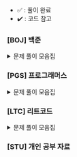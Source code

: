 - ✅ : 풀이 완료
- ✔️ : 코드 참고

### [BOJ] 백준

<details>
	<summary>문제 풀이 모음집</summary>
  </br>
  
  |코드 번호|이름|난이도|풀이 코드|풀이 시간|풀이 유형|상태|
  |:-----:|:-----|:-----:|:-----|:-----|:-----|:-----:|
  |**_9012_**|[괄호](https://www.acmicpc.net/problem/9012)|실버 4|[9012_괄호.py](./[BOJ]/9012_괄호.py)|00:00:00.00|`자료 구조` `스택`|✅|
  | **_10845_** | [큐](https://www.acmicpc.net/problem/10845) | 실버 4 | [10845_큐.py](./[BOJ]/10845_큐.py) | 00:25:45.65 | `자료 구조` `큐` | ✅ |
  | **_1966_** | [프린터 큐](https://www.acmicpc.net/problem/1966) | 실버 3 | [1966_프린터큐.py](./[BOJ]/1966_프린터큐.py) | 00:43:12.57 | `자료 구조` `시뮬레이션` `큐` | ✅ |
  | **_11279_** | [최대 힙](https://www.acmicpc.net/problem/11279) | 실버 2 | [11279_최대힙.py](./[BOJ]/11279_최대힙.py) | 00:21:44.68 | `자료 구조` `우선순위 큐` | ✅ |
  | **_2178_** | [미로 탐색](https://www.acmicpc.net/problem/2178) | 실버 1 | [2178_미로탐색.py](./[BOJ]/2178_미로탐색.py) | 00:55:00.00 | `BFS` | ✔️ |
  | **_10799_** | [쇠 막대기](https://www.acmicpc.net/problem/10799) | 실버 2 | [10799_쇠막대기.py](./[BOJ]/10799_쇠막대기.py) | 00:32:38.23 | `자료 구조` `스택` | ✅ |
  | **_2504_** | [괄호의 값](https://www.acmicpc.net/problem/2504) | 골드 5 | [2504_괄호의값.py](./[BOJ]/2504_괄호의값.py) | 01:21:07.09 | `자료 구조` `스택` | ✔️ |
  | **_1158_** | [요세푸스 문제](https://www.acmicpc.net/problem/1158) | 실버 4 | [1158_요세푸스문제.py](./[BOJ]/1158_요세푸스문제.py) | 00:27:52.17 | `자료 구조` `큐` | ✅ |
  | **_1874_** | [스택 수열](https://www.acmicpc.net/problem/1874) | 실버 2 | [1874_스택수열.py](./[BOJ]/1874_스택수열.py) | 00:48:17.79 | `자료 구조` `스택` | ✅ |
  | **_1260_** | [DFS와 BFS](https://www.acmicpc.net/problem/1260) | 실버 2 | [1260_DFS와BFS.py](./[BOJ]/1260_DFS와BFS.py) | 00:37:50.13 | `DFS` `BFS` | ✅ |
  | **_21922_** | [학부 연구생 민상](https://www.acmicpc.net/problem/21922) | 골드 5 | [21922_학부연구생민상.py](./[BOJ]/21922_학부연구생민상.py) | 01:55:29.28 | `BFS` `시뮬레이션` | ✅ |
  | **_9663_** | [N-Queen](https://www.acmicpc.net/problem/9663) | 골드 4 | [9663_N-Queen.py](./[BOJ]/9663_N-Queen.py) | 02:00:00.00 | `브루트포스 알고리즘` `백트래킹` | ✔️ |
  | **_2606_** | [바이러스](https://www.acmicpc.net/problem/2606) | 실버 3 | [2606_바이러스.py](./[BOJ]/2606_바이러스.py) | 00:29:03.63 | `BFS` | ✅ |
  | **_1012_** | [유기농 배추](https://www.acmicpc.net/problem/1012) | 실버 2 | [1012_유기농배추.py](./[BOJ]/1012_유기농배추.py) | 01:03:09.25 | `BFS` | ✔️ |
  | **_15649_** | [N과 M(1)](https://www.acmicpc.net/problem/15649) | 실버 3 | [15649_N과M(1).py](./[BOJ]/15649_N과M(1).py) | 00:29:03.63 | `백트래킹` | ✅ |
  | **_10971_** | [외판원 순회2](https://www.acmicpc.net/problem/10971) | 실버 2 | [10971_외판원순회2.py](./[BOJ]/10971_외판원순회2.py) | 01:12:00.00 | `브루트포스 알고리즘` `백트래킹` | ✔️ |
  | **_14712_** | [넴모넴모(Easy)](https://www.acmicpc.net/problem/14712) | 골드 5 | [14712_넴모넴모(Easy).py](./[BOJ]/14712_넴모넴모(Easy).py) | 01:57:58.29 | `브루트포스 알고리즘` `백트래킹` | ✔️(pypy3 통과) |
  | **_10815_** | [숫자 카드](https://www.acmicpc.net/problem/10815) | 실버 5 | [10815_숫자카드.py](./[BOJ]/10815_숫자카드.py) | 00:32:15.33 | `정렬` `이분 탐색` | ✅ |
  | **_19637_** | [IF문 좀 대신 써줘](https://www.acmicpc.net/problem/19637) | 실버 3 | [19637_IF문좀대신써줘.py](./[BOJ]/19637_IF문좀대신써줘.py) | 00:58:39.62 | `이분 탐색` | ✅ |
  | **_2343_** | [기타 레슨](https://www.acmicpc.net/problem/2343) | 실버 1 | [2343_기타레슨.py](./[BOJ]/2343_기타레슨.py) | 01:30:08.96 | `이분 탐색` | ✔️ |
  | **_1927_** | [최소 힙](https://www.acmicpc.net/problem/1927) | 실버 2 | [1927_최소힙.py](./[BOJ]/1927_최소힙.py) | 00:09:20.02 | `자료구조` `우선순위 큐` | ✅ |
  | **_1789_** | [수들의 합](https://www.acmicpc.net/problem/1789) | 실버 5 | [1789_수들의합.py](./[BOJ]/1789_수들의합.py) | 00:33:12.86 | `그리디 알고리즘` | ✅ |
  | **_2417_** | [정수 제곱근](https://www.acmicpc.net/problem/2417) | 실버 4 | [2417_정수제곱근.py](./[BOJ]/2417_정수제곱근.py) | 01:20:11.53 | `이분 탐색` | ✅ |
  | **_14916_** | [거스름돈](https://www.acmicpc.net/problem/14916) | 실버 5 | [14916_거스름돈.py](./[BOJ]/14916_거스름돈.py) | 00:45:51.43 | `동적프로그래밍` `그리디 알고리즘` | ✅ |
  | **_1010_** | [다리 놓기](https://www.acmicpc.net/problem/1010) | 실버 5 | [1010_다리놓기.py](./[BOJ]/1010_다리놓기.py) | 00:34:47.10 | `동적프로그래밍`| ✅ |
  | **_22871_** | [징검다리 건너기 (large)](https://www.acmicpc.net/problem/22871) | 실버 1 | [22871_징검다리건너기(large).py](./[BOJ]/22871_징검다리건너기(large).py) | 02:00:00.00 | `동적프로그래밍` `이분 탐색`| ✔️ |
  | **_12865_** | [평범한 배낭](https://www.acmicpc.net/problem/12865) | 골드 5 | [12865_평범한배낭.py](./[BOJ]/12865_평범한배낭.py) | 01:04.14.58 | `동적프로그래밍`| ✔️ |
  | **_1931_** | [회의실 배정](https://www.acmicpc.net/problem/1931) | 골드 5 | [1931_회의실배정.py](./[BOJ]/1931_회의실배정.py) | 01:04.14.58 | `그리디 알고리즘` `정렬`| ✅ |
  | **_2839_** | [설탕 배달](https://www.acmicpc.net/problem/2839) | 실버 4 | [2839_설탕배달.py](./[BOJ]/2839_설탕배달.py) | 00:37.48.18 | `동적프로그래밍` `그리디 알고리즘` | ✅ |
  | **_19598_** | [최소 회의실 개수](https://www.acmicpc.net/problem/19598) | 골드 5 | [19598_최소회의실개수.py](./[BOJ]/19598_최소회의실개수.py) | 01:18.14.17 | `그리디 알고리즘` `정렬` `우선순위 큐`| ✅ |
</details>

### [PGS] 프로그래머스

<details>
	<summary>문제 풀이 모음집</summary>
  </br>
  
  |코드 번호|이름|난이도|풀이 코드|풀이 시간|풀이 유형|상태|
  |:-----:|:-----|:-----:|:-----|:-----|:-----|:-----:|
  |**_92343_**|[양과 늑대](https://school.programmers.co.kr/learn/courses/30/lessons/92343)|Lv 3|[92343_양과늑대.py](./[PGS]/92343_양과늑대.py)|01:02:40.45|`완전 탐색` `백트래킹`|✅|
  |**_42584_**|[주식 가격](https://school.programmers.co.kr/learn/courses/30/lessons/42584)|Lv 2|[42584_주식가격.py](./[PGS]/42584_주식가격.py)|00:32:04.89|`스택` `큐`|✅|
</details>

### [LTC] 리트코드

<details>
	<summary>문제 풀이 모음집</summary>
  </br>
  
  |코드 번호|이름|난이도|풀이 코드|풀이 시간|풀이 유형|상태|
  |:-----:|:-----|:-----:|:-----|:-----|:-----|:-----:|
</details>

### [STU] 개인 공부 자료
